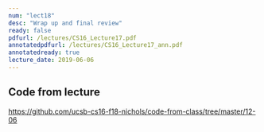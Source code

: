 ```yaml
---
num: "lect18"
desc: "Wrap up and final review"
ready: false
pdfurl: /lectures/CS16_Lecture17.pdf
annotatedpdfurl: /lectures/CS16_Lecture17_ann.pdf
annotatedready: true
lecture_date: 2019-06-06
---
```


## Code from lecture

<https://github.com/ucsb-cs16-f18-nichols/code-from-class/tree/master/12-06>
